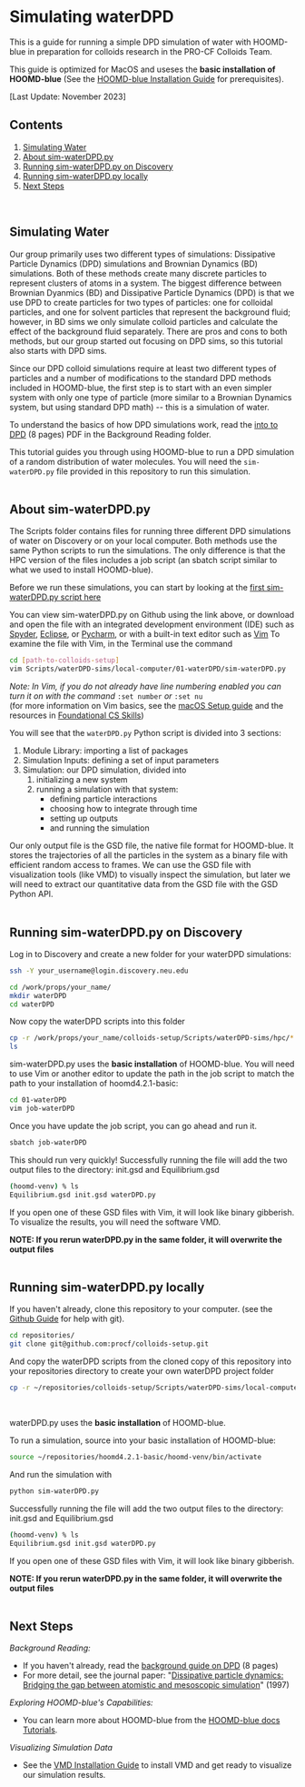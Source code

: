 # Simulating waterDPD

This is a guide for running a simple DPD simulation of water with HOOMD-blue in preparation for colloids research in the PRO-CF Colloids Team.

This guide is optimized for MacOS and useses the **basic installation of HOOMD-blue** (See the [HOOMD-blue Installation Guide](/01-HOOMDblue-Install-Guide.md) for prerequisites).

[Last Update: November 2023]

[HOOMD-blue]: http://glotzerlab.engin.umich.edu/hoomd-blue/

## Contents
1. [Simulating Water](/04-Simulating-waterDPD.md#simulating-water)
2. [About sim-waterDPD.py](/04-Simulating-waterDPD.md#about-sim-waterdpdpy)
2. [Running sim-waterDPD.py on Discovery](/04-Simulating-waterDPD.md#running-sim-waterdpdpy-on-discovery)
3. [Running sim-waterDPD.py locally](/04-Simulating-waterDPD.md#running-sim-waterdpdpy-locally)
5. [Next Steps](/04-Simulating-waterDPD.md#next-steps)

<br>

## Simulating Water

Our group primarily uses two different types of simulations: Dissipative Particle Dynamics (DPD) simulations and Brownian Dynamics (BD) simulations. Both of these methods create many discrete particles to represent clusters of atoms in a system. The biggest difference between Brownian Dyanmics (BD) and Dissipative Particle Dynamics (DPD) is that we use DPD to create particles for two types of particles: one for colloidal particles, and one for solvent particles that represent the background fluid; however, in BD sims we only simulate colloid particles and calculate the effect of the background fluid separately. There are pros and cons to both methods, but our group started out focusing on DPD sims, so this tutorial also starts with DPD sims.

Since our DPD colloid simulations require at least two different types of particles and a number of modifications to the standard DPD methods included in HOOMD-blue, the first step is to start with an even simpler system with only one type of particle (more similar to a Brownian Dynamics system, but using standard DPD math) -- this is a simulation of water.

To understand the basics of how DPD simulations work, read the [into to DPD](/Background-Reading/1-DPD-8pg.pdf) (8 pages) PDF in the Background Reading folder.

This tutorial guides you through using HOOMD-blue to run a DPD simulation of a random distribution of water molecules. You will need the `sim-waterDPD.py` file provided in this repository to run this simulation.
<br>
<br>
## About sim-waterDPD.py

The Scripts folder contains files for running three different DPD simulations of water on Discovery or on your local computer. Both methods use the same Python scripts to run the simulations. The only difference is that the HPC version of the files includes a job script (an sbatch script similar to what we used to install HOOMD-blue).

Before we run these simulations, you can start by looking at the [first sim-waterDPD.py script here](/Scripts/waterDPD-sims/local-computer/01-waterDPD/sim-waterDPD.py)

You can view sim-waterDPD.py on Github using the link above, or download and open the file with an integrated development environment (IDE) such as [Spyder](https://www.spyder-ide.org/), [Eclipse](https://www.eclipse.org/downloads/), or [Pycharm](https://www.jetbrains.com/pycharm/), or with a built-in text editor such as [Vim](https://www.vim.org/)
To examine the file with Vim, in the Terminal use the command
```bash
cd [path-to-colloids-setup]
vim Scripts/waterDPD-sims/local-computer/01-waterDPD/sim-waterDPD.py 
```
*Note: In Vim, if you do not already have line numbering enabled you can turn it on with the command* `:set number` *or* `:set nu`<br>
(for more information on Vim basics, see the [macOS Setup guide](/System-Setup/02-macOS-Setup.md#text-editors) and the resources in [Foundational CS Skills](/Programming-Resources#foundational-cs-skills))

You will see that the `waterDPD.py` Python script is divided into 3 sections:
1. Module Library: importing a list of packages
2. Simulation Inputs: defining a set of input parameters
3. Simulation: our DPD simulation, divided into
	1. initializing a new system
	2. running a simulation with that system:
		* defining particle interactions
		* choosing how to integrate through time
		* setting up outputs 
		* and running the simulation

Our only output file is the GSD file, the native file format for HOOMD-blue. It stores the trajectories of all the particles in the system as a binary file with efficient random access to frames. We can use the GSD file with visualization tools (like VMD) to visually inspect the simulation, but later we will need to extract our quantitative data from the GSD file with the GSD Python API.
<br>
<br>
## Running sim-waterDPD.py on Discovery

Log in to Discovery and create a new folder for your waterDPD simulations:
```bash
ssh -Y your_username@login.discovery.neu.edu
```
```bash
cd /work/props/your_name/
mkdir waterDPD
cd waterDPD
```
Now copy the waterDPD scripts into this folder
```bash
cp -r /work/props/your_name/colloids-setup/Scripts/waterDPD-sims/hpc/* .
ls
```

sim-waterDPD.py uses the **basic installation** of HOOMD-blue. You will need to use Vim or another editor to update the path in the job script to match the path to your installation of hoomd4.2.1-basic:
```bash
cd 01-waterDPD
vim job-waterDPD
```

Once you have update the job script, you can go ahead and run it.
```bash
sbatch job-waterDPD
```

This should run very quickly! Successfully running the file will add the two output files to the directory: init.gsd and Equilibrium.gsd
```bash
(hoomd-venv) % ls
Equilibrium.gsd init.gsd waterDPD.py
```

If you open one of these GSD files with Vim, it will look like binary gibberish. To visualize the results, you will need the software VMD.

**NOTE: If you rerun waterDPD.py in the same folder, it will overwrite the output files**
<br>
<br>
## Running sim-waterDPD.py locally

If you haven't already, clone this repository to your computer. (see the [Github Guide](https://github.com/procf/getting-started/blob/main/github-guide.md) for help with git).
```bash
cd repositories/
git clone git@github.com:procf/colloids-setup.git
```
And copy the waterDPD scripts from the cloned copy of this repository into your repositories directory to create your own waterDPD project folder
```bash
cp -r ~/repositories/colloids-setup/Scripts/waterDPD-sims/local-computer waterDPD
```
<br>

waterDPD.py uses the **basic installation** of HOOMD-blue.

To run a simulation, source into your basic installation of HOOMD-blue:
```bash
source ~/repositories/hoomd4.2.1-basic/hoomd-venv/bin/activate
```

And run the simulation with
```bash
python sim-waterDPD.py
```

Successfully running the file will add the two output files to the directory: init.gsd and Equilibrium.gsd
```bash
(hoomd-venv) % ls
Equilibrium.gsd init.gsd waterDPD.py
```

If you open one of these GSD files with Vim, it will look like binary gibberish.

**NOTE: If you rerun waterDPD.py in the same folder, it will overwrite the output files**
<br>
<br>
## Next Steps

*Background Reading:*
* If you haven't already, read the [background guide on DPD](/Background-Reading/1-DPD-8pg.pdf) (8 pages)
* For more detail, see the journal paper: "[Dissipative particle dynamics: Bridging the gap between atomistic and mesoscopic simulation](https://doi.org/10.1063/1.474784)" (1997)

*Exploring HOOMD-blue's Capabilities:*
* You can learn more about HOOMD-blue from the [HOOMD-blue docs Tutorials](https://hoomd-blue.readthedocs.io/en/latest/tutorial/00-Introducing-HOOMD-blue/00-index.html). 

*Visualizing Simulation Data*
* See the [VMD Installation Guide](/05-VMD-Install-Guide.md) to install VMD and get ready to visualize our simulation results.

